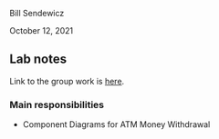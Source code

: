 Bill Sendewicz

October 12, 2021

## Lab notes

Link to the group work is [here](lab-challenges/lab06/README.md).

### Main responsibilities

- Component Diagrams for ATM Money Withdrawal
